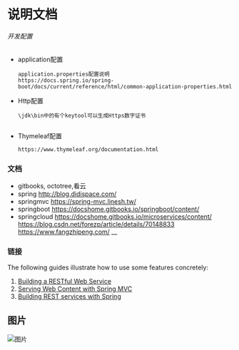 # 说明文档

###### 开发配置

+ application配置

    ```
    application.properties配置说明
    https://docs.spring.io/spring-boot/docs/current/reference/html/common-application-properties.html
    ```
+ Http配置
    
    ```
    \jdk\bin中的有个keytool可以生成Https数字证书
     
    ```
+ Thymeleaf配置
    ```
    https://www.thymeleaf.org/documentation.html
    ```
    
### 文档
* gitbooks, octotree,看云
* spring
http://blog.didispace.com/
* springmvc 
https://spring-mvc.linesh.tw/
* springboot
https://docshome.gitbooks.io/springboot/content/
* springcloud
https://docshome.gitbooks.io/microservices/content/
https://blog.csdn.net/forezp/article/details/70148833
https://www.fangzhipeng.com/
__
    
### 链接
The following guides illustrate how to use some features concretely:

1. [Building a RESTful Web Service](https://spring.io/guides/gs/rest-service/)
2. [Serving Web Content with Spring MVC](https://spring.io/guides/gs/serving-web-content/)
3. [Building REST services with Spring](https://spring.io/guides/tutorials/bookmarks/)

## 图片
![图片](http://imgtech.gmw.cn/attachement/jpg/site2/20111223/f04da22d7ba7105e1d7507.jpg)